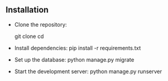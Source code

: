 
## Installation

- Clone the repository:

  git clone <repository-url>
  cd <project-directory>

- Install dependencies:
  pip install -r requirements.txt


- Set up the database:
  python manage.py migrate


- Start the development server:
  python manage.py runserver
